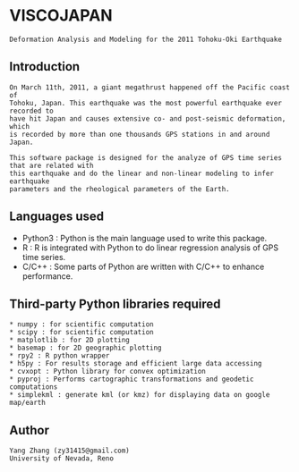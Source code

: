 #	VISCOJAPAN

	Deformation Analysis and Modeling for the 2011 Tohoku-Oki Earthquake


##	Introduction

	On March 11th, 2011, a giant megathrust happened off the Pacific coast of 
	Tohoku, Japan. This earthquake was the most powerful earthquake ever recorded to 
	have hit Japan and causes extensive co- and post-seismic deformation, which
	is recorded by more than one thousands GPS stations in and around Japan.

	This software package is designed for the analyze of GPS time series that are related with
	this earthquake and do the linear and non-linear modeling to infer earthquake 
	parameters and the rheological parameters of the Earth.

##	Languages used

* Python3 : Python is the main language used to write this package.
* R	 	  : R is integrated with Python to do linear regression analysis of 
				GPS time series.
* C/C++   : Some parts of Python are written with C/C++ to enhance 
				performance.

## Third-party Python libraries required
	* numpy : for scientific computation
	* scipy : for scientific computation
	* matplotlib : for 2D plotting
	* basemap : for 2D geographic plotting
	* rpy2 : R python wrapper
	* h5py : For results storage and efficient large data accessing
	* cvxopt : Python library for convex optimization
	* pyproj : Performs cartographic transformations and geodetic computations
	* simplekml : generate kml (or kmz) for displaying data on google map/earth
	

##	Author

	Yang Zhang (zy31415@gmail.com)
	University of Nevada, Reno
